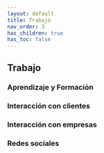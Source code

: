 ```yaml
---
layout: default
title: Trabajo
nav_order: 3
has_children: true
has_toc: false
---
```


## Trabajo

### Aprendizaje y Formación

### Interacción con clientes

### Interacción con empresas

### Redes sociales
